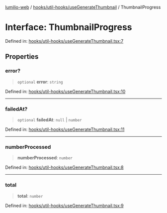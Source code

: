[lumilio-web](../../../../modules.md) / [hooks/util-hooks/useGenerateThumbnail](../index.md) / ThumbnailProgress

# Interface: ThumbnailProgress

Defined in: [hooks/util-hooks/useGenerateThumbnail.tsx:7](https://github.com/EdwinZhanCN/Lumilio-Photos/blob/130ee90cd12122a0d6ac1018d6d9ee450974d021/web/src/hooks/util-hooks/useGenerateThumbnail.tsx#L7)

## Properties

### error?

> `optional` **error**: `string`

Defined in: [hooks/util-hooks/useGenerateThumbnail.tsx:10](https://github.com/EdwinZhanCN/Lumilio-Photos/blob/130ee90cd12122a0d6ac1018d6d9ee450974d021/web/src/hooks/util-hooks/useGenerateThumbnail.tsx#L10)

***

### failedAt?

> `optional` **failedAt**: `null` \| `number`

Defined in: [hooks/util-hooks/useGenerateThumbnail.tsx:11](https://github.com/EdwinZhanCN/Lumilio-Photos/blob/130ee90cd12122a0d6ac1018d6d9ee450974d021/web/src/hooks/util-hooks/useGenerateThumbnail.tsx#L11)

***

### numberProcessed

> **numberProcessed**: `number`

Defined in: [hooks/util-hooks/useGenerateThumbnail.tsx:8](https://github.com/EdwinZhanCN/Lumilio-Photos/blob/130ee90cd12122a0d6ac1018d6d9ee450974d021/web/src/hooks/util-hooks/useGenerateThumbnail.tsx#L8)

***

### total

> **total**: `number`

Defined in: [hooks/util-hooks/useGenerateThumbnail.tsx:9](https://github.com/EdwinZhanCN/Lumilio-Photos/blob/130ee90cd12122a0d6ac1018d6d9ee450974d021/web/src/hooks/util-hooks/useGenerateThumbnail.tsx#L9)
